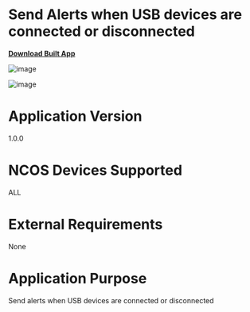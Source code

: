 Send Alerts when USB devices are connected or disconnected  
=

[**Download Built App**](https://github.com/cradlepoint/sdk-samples/releases/download/built_apps/usb_alerts.tar.gz)

![image](https://github.com/user-attachments/assets/96278aa3-8cca-4a02-be92-65e39cdef5b6)

![image](https://github.com/user-attachments/assets/70c07d1c-c5f1-4c32-b142-5fe9263ea9f2)


Application Version
===================
1.0.0


NCOS Devices Supported
======================
ALL


External Requirements
=====================
None


Application Purpose
===================
Send alerts when USB devices are connected or disconnected
